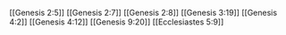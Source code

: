 [[Genesis 2:5]]
[[Genesis 2:7]]
[[Genesis 2:8]]
[[Genesis 3:19]]
[[Genesis 4:2]]
[[Genesis 4:12]]
[[Genesis 9:20]]
[[Ecclesiastes 5:9]]
